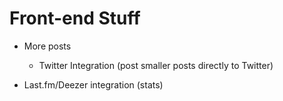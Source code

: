 
# Front-end Stuff

*   More posts
    *   Twitter Integration (post smaller posts directly to Twitter)

*   Last.fm/Deezer integration (stats)  